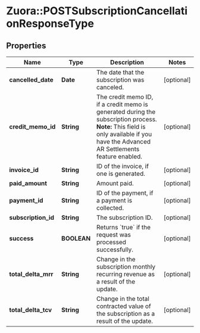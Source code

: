 # Zuora::POSTSubscriptionCancellationResponseType

## Properties
Name | Type | Description | Notes
------------ | ------------- | ------------- | -------------
**cancelled_date** | **Date** | The date that the subscription was canceled.  | [optional] 
**credit_memo_id** | **String** | The credit memo ID, if a credit memo is generated during the subscription process.  **Note:** This field is only available if you have the Advanced AR Settlements feature enabled.  | [optional] 
**invoice_id** | **String** | ID of the invoice, if one is generated.  | [optional] 
**paid_amount** | **String** | Amount paid.  | [optional] 
**payment_id** | **String** | ID of the payment, if a payment is collected.  | [optional] 
**subscription_id** | **String** | The subscription ID.  | [optional] 
**success** | **BOOLEAN** | Returns &#x60;true&#x60; if the request was processed successfully.  | [optional] 
**total_delta_mrr** | **String** | Change in the subscription monthly recurring revenue as a result of the update.  | [optional] 
**total_delta_tcv** | **String** | Change in the total contracted value of the subscription as a result of the update.  | [optional] 


